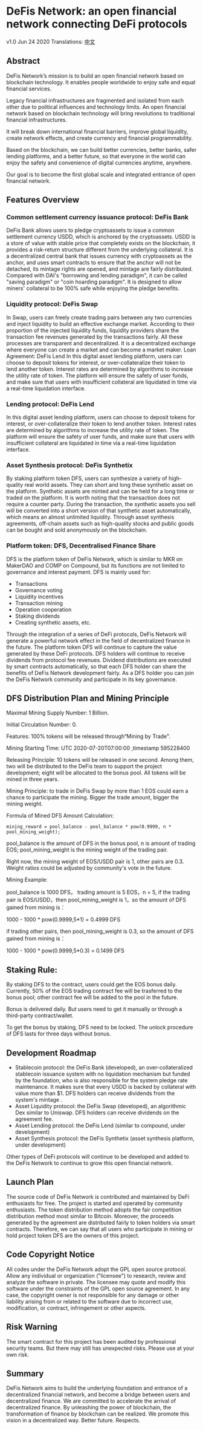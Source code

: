 
# DeFis Network: an open financial network connecting DeFi protocols

v1.0 Jun 24 2020
Translations: [中文](https://github.com/defis-net/defis-network/blob/master/whitepaper_cn.md)

## Abstract

DeFis Network’s mission is to build an open financial network based on blockchain technology. 
It enables people worldwide to enjoy safe and equal financial services.

Legacy financial infrastructures are fragmented and isolated from each other due to political influences and technology limits.
An open financial network based on blockchain technology will bring revolutions to traditional financial infrastructures. 

It will break down international financial barriers, improve global liquidity, create network effects, and create currency and financial programmability.

Based on the blockchain, we can build better currencies, better banks, safer lending platforms, and a better future, 
so that everyone in the world can enjoy the safety and convenience of digital currencies anytime, anywhere.

Our goal is to become the first global scale and integrated entrance of open financial network.

## Features Overview

### Common settlement currency issuance protocol: DeFis Bank

DeFis Bank allows users to pledge cryptoassets to issue a common settlement currency USDD, which is anchored by the cryptoassets. USDD is a store of value with stable price that completely exists on the blockchain, it provides a risk-return structure different from the underlying collateral.
It is a decentralized central bank that issues currency with cryptoassets as the anchor, and uses smart contracts to ensure that the anchor will not be detached, its mintage rights are opened, and mintage are fairly distributed. 
Compared with DAI's "borrowing and lending paradigm", it can be called "saving paradigm" or "coin hoarding paradigm". It is designed to allow miners' collateral to be 100% safe while enjoying the pledge benefits.

### Liquidity protocol: DeFis Swap

In Swap, users can freely create trading pairs between any two currencies and inject liquidity to build an effective exchange market.
According to their proportion of the injected liquidity funds, liquidity providers share the transaction fee revenues generated by the transactions fairly.
All these processes are transparent and decentralized. It is a decentralized exchange where everyone can create a market and can become a market maker.
Loan Agreement: DeFis Lend
In this digital asset lending platform, users can choose to deposit tokens for interest, or over-collateralize their token to lend another token. Interest rates are determined by algorithms to increase the utility rate of token. The platform will ensure the safety of user funds, and make sure that users with insufficient collateral are liquidated in time via a real-time liquidation interface.

### Lending protocol: DeFis Lend
In this digital asset lending platform, users can choose to deposit tokens for interest, or over-collateralize their token to lend another token. Interest rates are determined by algorithms to increase the utility rate of token. The platform will ensure the safety of user funds, and make sure that users with insufficient collateral are liquidated in time via a real-time liquidation interface.

### Asset Synthesis protocol: DeFis Synthetix

By staking platform token DFS, users can synthesize a variety of high-quality real world assets. They can short and long these synthetic asset on the platform.
Synthetic assets are minted and can be held for a long time or traded on the platform. It is worth noting that the transaction does not require a counter party. During the transaction, the synthetic assets you sell will be converted into a short version of that synthetic asset automatically, which means an almost unlimited liquidity.
Through asset synthesis agreements, off-chain assets such as high-quality stocks and public goods can be bought and sold anonymously on the blockchain.

### Platform token: DFS, Decentralised Finance Share

DFS is the platform token of DeFis Network, which is similar to MKR on MakerDAO and COMP on Compound, but its functions are not limited to governance and interest payment. DFS is mainly used for:

* Transactions
* Governance voting
* Liquidity incentives
* Transaction mining
* Operation cooperation
* Staking dividends
* Creating synthetic assets, etc.

Through the integration of a series of DeFi protocols, DeFis Network will generate a powerful network effect in the field of decentralized finance in the future.
The platform token DFS will continue to capture the value generated by these DeFi protocols. DFS holders will continue to receive dividends from protocol fee revenues.
Dividend distributions are executed by smart contracts automatically, so that each DFS holder can share the benefits of DeFis Network development fairly.
As a DFS holder you can join the DeFis Network community and participate in its key governance.

## DFS Distribution Plan and Mining Principle

Maximal Mining Supply Number: 1 Billion.

Initial Circulation Number: 0.

Features: 100% tokens will be released through“Mining by Trade".

Mining Starting Time: UTC 2020-07-20T07:00:00 ,timestamp 595228400

Releasing Principle: 10 tokens will be released in one second. Among them, two will be distributed to the DeFis team to support the project development; eight will be allocated to the bonus pool. All tokens will be mined in three years.

Mining Principle: to trade in DeFis Swap by more than 1 EOS could earn a chance to participate the mining. Bigger the trade amount, bigger the mining weight.

Formula of Mined DFS Amount Calculation:

```
mining_reward = pool_balance - pool_balance * pow(0.9999, n * pool_mining_weight);
```

pool_balance is the amount of DFS in the bonus pool, n is amount of trading EOS; pool_mining_weight is the mining weight of the trading pair.

Right now, the mining weight of  EOS/USDD pair is 1, other pairs are 0.3. Weight ratios could be adjusted by community's vote in the future. 

Mining Example: 

pool_balance is 1000 DFS， trading amount is 5 EOS，n = 5,
if the trading pair is EOS/USDD，then pool_mining_weight is 1，so the amount of DFS gained from mining is：

1000 - 1000 * pow(0.9999,5*1) = 0.4999 DFS 

if trading other pairs, then pool_mining_weight is 0.3, so the amount of DFS gained from mining is： 

1000 - 1000 * pow(0.9999,5*0.3) = 0.1499 DFS



## Staking Rule:

By staking DFS to the contract, users could get the EOS bonus daily. Currently, 50% of the EOS trading contract fee will be trasferred to the bonus pool; other contract fee will be added to the pool in the future. 

Bonus is delivered daily. But users need to get it manually or through a third-party contract/wallet.

To get the bonus by staking, DFS need to be locked. The unlock procedure of DFS lasts for three days without bonus.

## Development Roadmap

* Stablecoin protocol: the DeFis Bank (developed), an over-collateralized stablecoin issuance system with no liquidation mechanism but funded by the foundation, who is also responsible for the system pledge rate maintenance. It makes sure that every USDD is backed by collateral with value more than $1. DFS holders can receive dividends from the system's mintage .
* Asset Liquidity protocol: the DeFis Swap (developed), an algorithmic Dex similar to Uniswap. DFS holders can receive dividends on the agreement fee.
* Asset Lending protocol: the DeFis Lend (similar to compound, under development)
* Asset Synthesis protocol: the DeFis Synthetix (asset synthesis platform, under development)

Other types of DeFi protocols will continue to be developed and added to the DeFis Network to continue to grow this open financial network.

## Launch Plan 

The source code of DeFis Network is contributed and maintained by DeFi enthusiasts for free.
The project is started and operated by community enthusiasts.
The token distribution method adopts the fair competition distribution method most similar to Bitcoin.
Moreover, the proceeds generated by the agreement are distributed fairly to token holders via smart contracts.
Therefore, we can say that all users who participate in mining or hold project token DFS are the owners of this project.


## Code Copyright Notice


All codes under the DeFis Network adopt the GPL open source protocol.
Allow any individual or organization ("licensee") to research, review and analyze the software in private. The licensee may quote and modify this software under the constraints of the GPL open source agreement. In any case, the copyright owner is not responsible for any damage or other liability arising from or related to the software due to incorrect use, modification, or contract, infringement or other aspects.

##  Risk Warning

The smart contract for this project has been audited by professional security teams. But there may still has unexpected risks. Please use at your own risk.

## Summary

DeFis Network aims to build the underlying foundation and entrance of a decentralized financial network, and become a bridge between users and decentralized finance.
We are committed to accelerate the arrival of decentralized finance. By unleashing the power of blockchain, the transformation of finance by blockchain can be realized.
We promote this vision in a decentralized way.
Better future. Respects.







